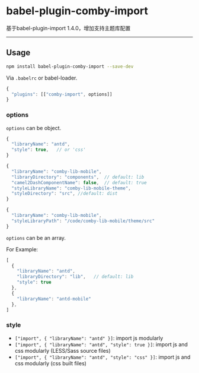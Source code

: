 # babel-plugin-comby-import

基于babel-plugin-import 1.4.0，增加支持主题库配置

----

## Usage

```bash
npm install babel-plugin-comby-import --save-dev
```

Via `.babelrc` or babel-loader.

```javascript
{
  "plugins": [["comby-import", options]]
}
```

### options

`options` can be object.

```javascript
{
  "libraryName": "antd",
  "style": true,   // or 'css'
}
```

```javascript
{
  "libraryName": "comby-lib-mobile",
  "libraryDirectory": "components",  // default: lib
  "camel2DashComponentName": false,  // default: true
  "styleLibraryName": "comby-lib-mobile-theme",
  "styleDirectory": "src", //default: dist
}
```

```javascript
{
  "libraryName": "comby-lib-mobile",
  "styleLibraryPath": "/code/comby-lib-mobile/theme/src"
}
```

`options` can be an array.

For Example: 

```javascript
[
  {
    "libraryName": "antd",
    "libraryDirectory": "lib",   // default: lib
    "style": true
  },
  {
    "libraryName": "antd-mobile"
  },
]
```

### style

- `["import", { "libraryName": "antd" }]`: import js modularly
- `["import", { "libraryName": "antd", "style": true }]`: import js and css modularly (LESS/Sass source files)
- `["import", { "libraryName": "antd", "style": "css" }]`: import js and css modularly (css built files)

